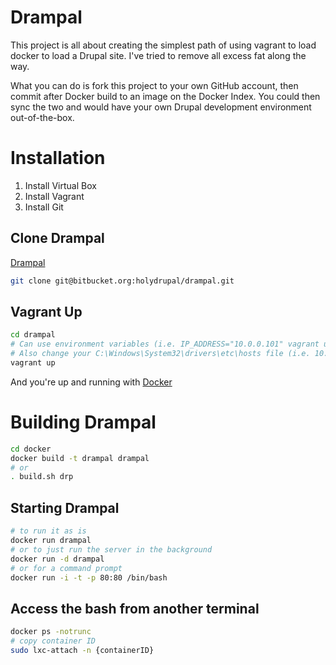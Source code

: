 # Drampal

This project is all about creating the simplest path of using vagrant to load docker to load a Drupal site. I've tried to remove all excess fat along the way.

What you can do is fork this project to your own GitHub account, then commit after Docker build to an image on the Docker Index. You could then sync the two and would have your own Drupal development environment out-of-the-box.

# Installation
1. Install Virtual Box
2. Install Vagrant
3. Install Git

## Clone Drampal
[Drampal](https://bitbucket.org/holydrupal/drampal)

```bash
git clone git@bitbucket.org:holydrupal/drampal.git
```

## Vagrant Up
```bash
cd drampal
# Can use environment variables (i.e. IP_ADDRESS="10.0.0.101" vagrant up)
# Also change your C:\Windows\System32\drivers\etc\hosts file (i.e. 10.0.0.101 drampal.dev)
vagrant up
```
And you're up and running with [Docker](https://www.docker.io)

# Building Drampal
```bash
cd docker
docker build -t drampal drampal
# or
. build.sh drp
```
## Starting Drampal
```bash
# to run it as is
docker run drampal
# or to just run the server in the background
docker run -d drampal
# or for a command prompt
docker run -i -t -p 80:80 /bin/bash
```
## Access the bash from another terminal
```bash
docker ps -notrunc
# copy container ID
sudo lxc-attach -n {containerID}
```
